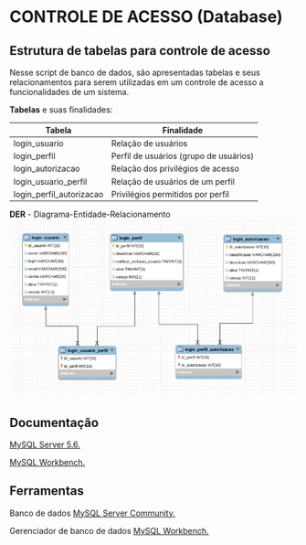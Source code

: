 # CONTROLE DE ACESSO (Database) #
## Estrutura de tabelas para controle de acesso ##

Nesse script de banco de dados, são apresentadas tabelas e  seus relacionamentos para serem utilizadas 
em um controle de acesso a funcionalidades de um sistema.

**Tabelas** e suas finalidades:

| Tabela                   | Finalidade                               |
|------------------------- | -----------------------------------------|
| login_usuario            | Relação de usuários                      |
| login_perfil             | Perfil de usuários (grupo de usuários)   |
| login_autorizacao        | Relação dos privilégios de acesso        |
| login_usuario_perfil     | Relação de usuários de um perfil         |
| login_perfil_autorizacao | Privilégios permitidos por perfil        |


**DER** - Diagrama-Entidade-Relacionamento
![enter image description here](https://github.com/LeonardoCorreia08/db-control-A-DIO-cog-eng/blob/main/DIO.JPG)


## Documentação ##
[MySQL Server 5.6.](https://dev.mysql.com/doc/refman/5.6/en/)

[MySQL Workbench.](https://dev.mysql.com/doc/workbench/en/)


## Ferramentas ##
Banco de dados [MySQL Server Community.](https://dev.mysql.com/downloads/mysql/5.6.html)

Gerenciador de banco de dados [MySQL Workbench.](https://dev.mysql.com/downloads/workbench/)
